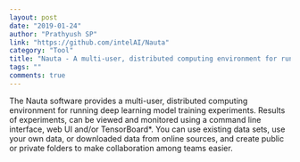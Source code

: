 ```yaml
---
layout: post
date: "2019-01-24"
author: "Prathyush SP"
link: "https://github.com/intelAI/Nauta"
category: "Tool"
title: "Nauta - A multi-user, distributed computing environment for running DL model training experiments"
tags: ""
comments: true
---
```

The Nauta software provides a multi-user, distributed computing environment for running deep learning model training experiments. Results of experiments, can be viewed and monitored using a command line interface, web UI and/or TensorBoard*. You can use existing data sets, use your own data, or downloaded data from online sources, and create public or private folders to make collaboration among teams easier.